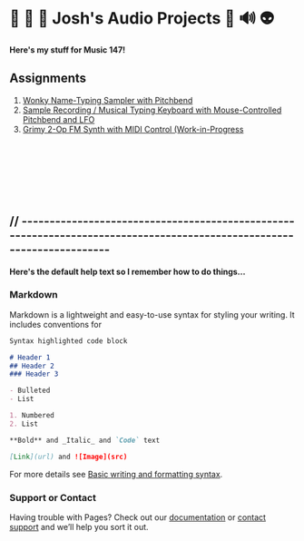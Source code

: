 # 👾 🎹 🤯 Josh's Audio Projects 🥴 🔊 👽

**Here's my stuff for Music 147!**

## Assignments
1. [Wonky Name-Typing Sampler with Pitchbend](https://drive.google.com/drive/u/1/folders/1ZnjRUARPPwt_N6qDzjyi4WcPfgmVnG6z)
2. [Sample Recording / Musical Typing Keyboard with Mouse-Controlled Pitchbend and LFO](https://drive.google.com/drive/u/1/folders/11ZYqXCuVM5pW7Ohy-AznJM1tgZAjMhYF)
3. [Grimy 2-Op FM Synth with MIDI Control (Work-in-Progress](https://drive.google.com/drive/u/1/folders/1PtXRp3hsE-_M5avVBmWeiwvidIoOiIrF)


```








```
## // ----------------------------------------------------------------------------------------------------------------------
**Here's the default help text so I remember how to do things...**

### Markdown

Markdown is a lightweight and easy-to-use syntax for styling your writing. It includes conventions for

```markdown
Syntax highlighted code block

# Header 1
## Header 2
### Header 3

- Bulleted
- List

1. Numbered
2. List

**Bold** and _Italic_ and `Code` text

[Link](url) and ![Image](src)
```

For more details see [Basic writing and formatting syntax](https://docs.github.com/en/github/writing-on-github/getting-started-with-writing-and-formatting-on-github/basic-writing-and-formatting-syntax).


### Support or Contact

Having trouble with Pages? Check out our [documentation](https://docs.github.com/categories/github-pages-basics/) or [contact support](https://support.github.com/contact) and we’ll help you sort it out.
